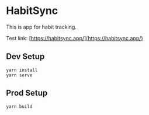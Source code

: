 # HabitSync

This is app for habit tracking.

Test link: [https://habitsync.app/](https://habitsync.app/)

## Dev Setup
```
yarn install
yarn serve
```

## Prod Setup
```
yarn build
```
